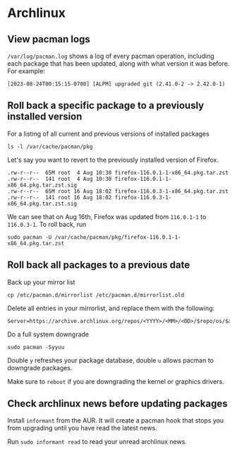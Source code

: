 # Archlinux

## View pacman logs
`/var/log/pacman.log` shows a log of every pacman operation, including each package that has been
updated, along with what version it was before. For example:
```
[2023-08-24T00:15:15-0700] [ALPM] upgraded git (2.41.0-2 -> 2.42.0-1)
```

## Roll back a specific package to a previously installed version
For a listing of all current and previous versions of installed packages
```
ls -l /var/cache/pacman/pkg
```
Let's say you want to revert to the previously installed version of Firefox.
```
.rw-r--r--  65M root  4 Aug 10:30 firefox-116.0.1-1-x86_64.pkg.tar.zst
.rw-r--r--  141 root  4 Aug 10:30 firefox-116.0.1-1-x86_64.pkg.tar.zst.sig
.rw-r--r--  65M root 16 Aug 18:02 firefox-116.0.3-1-x86_64.pkg.tar.zst
.rw-r--r--  141 root 16 Aug 18:02 firefox-116.0.3-1-x86_64.pkg.tar.zst.sig
```
We can see that on Aug 16th, Firefox was updated from `116.0.1-1` to `116.0.3-1`. To roll back, run
```
sudo pacman -U /var/cache/pacman/pkg/firefox-116.0.1-1-x86_64.pkg.tar.zst
```

## Roll back all packages to a previous date
Back up your mirror list
```
cp /etc/pacman.d/mirrorlist /etc/pacman.d/mirrorlist.old
```
Delete all entries in your mirrorlist, and replace them with the following:
```
Server=https://archive.archlinux.org/repos/<YYYY>/<MM>/<DD>/$repo/os/$arch
```
Do a full system downgrade
```
sudo pacman -Syyuu
```
Double `y` refreshes your package database, double `u` allows pacman to downgrade packages.

Make sure to `reboot` if you are downgrading the kernel or graphics drivers.

## Check archlinux news before updating packages
Install `informant` from the AUR. It will create a pacman hook that stops you from upgrading until
you have read the latest news.

Run `sudo informant read` to read your unread archlinux news.
